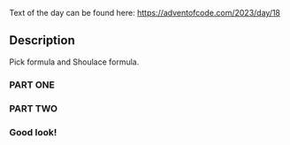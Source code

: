 ﻿Text of the day can be found here:
https://adventofcode.com/2023/day/18

## Description
Pick formula and Shoulace formula.

### PART ONE

### PART TWO

### Good look!
